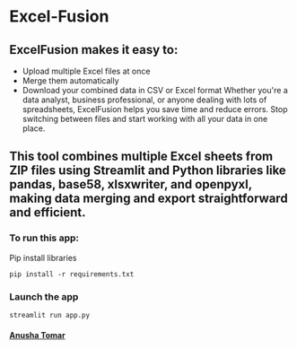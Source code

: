# Excel-Fusion
## ExcelFusion makes it easy to:
- Upload multiple Excel files at once
- Merge them automatically
- Download your combined data in CSV or Excel format
Whether you're a data analyst, business professional, or anyone dealing with lots of spreadsheets, ExcelFusion helps you save time and reduce errors. Stop switching between files and start working with all your data in one place.

## This tool combines multiple Excel sheets from ZIP files using Streamlit and Python libraries like pandas, base58, xlsxwriter, and openpyxl, making data merging and export straightforward and efficient.

### To run this app:

Pip install libraries
```
pip install -r requirements.txt
```
###  Launch the app

```
streamlit run app.py
```
#### [Anusha Tomar](https://github.com/anushatomar13/)
